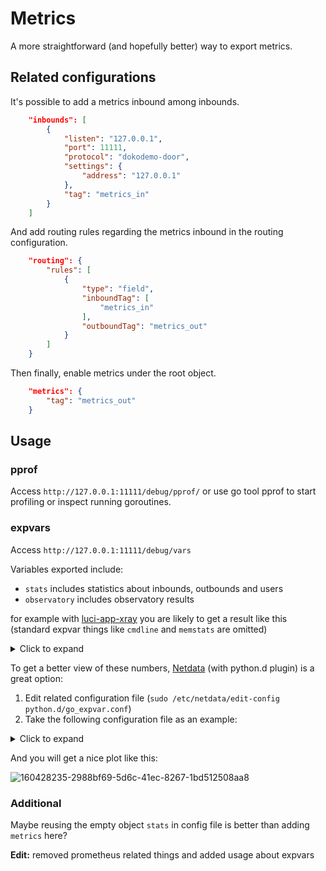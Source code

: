 # Metrics

A more straightforward (and hopefully better) way to export metrics.

## Related configurations

It's possible to add a metrics inbound among inbounds.

```json
    "inbounds": [
        {
            "listen": "127.0.0.1",
            "port": 11111,
            "protocol": "dokodemo-door",
            "settings": {
                "address": "127.0.0.1"
            },
            "tag": "metrics_in"
        }
    ]
```

And add routing rules regarding the metrics inbound in the routing configuration.

```json
    "routing": {
        "rules": [
            {
                "type": "field",
                "inboundTag": [
                    "metrics_in"
                ],
                "outboundTag": "metrics_out"
            }
        ]
    }
```

Then finally, enable metrics under the root object.

```json
    "metrics": {
        "tag": "metrics_out"
    }
```

## Usage

### pprof

Access `http://127.0.0.1:11111/debug/pprof/` or use go tool pprof to start profiling or inspect running goroutines.

### expvars

Access `http://127.0.0.1:11111/debug/vars`

Variables exported include:
* `stats` includes statistics about inbounds, outbounds and users
* `observatory` includes observatory results

for example with [luci-app-xray](https://github.com/yichya/luci-app-xray) you are likely to get a result like this (standard expvar things like `cmdline` and `memstats` are omitted)

<details><summary>Click to expand</summary><br>

```json
{
    "observatory": {
        "tcp_outbound": {
            "alive": true,
            "delay": 782,
            "outbound_tag": "tcp_outbound",
            "last_seen_time": 1648477189,
            "last_try_time": 1648477189
        },
        "udp_outbound": {
            "alive": true,
            "delay": 779,
            "outbound_tag": "udp_outbound",
            "last_seen_time": 1648477191,
            "last_try_time": 1648477191
        }
    },
    "stats": {
        "inbound": {
            "api": {
                "downlink": 0,
                "uplink": 0
            },
            "dns_server_inbound_5300": {
                "downlink": 14286,
                "uplink": 5857
            },
            "http_inbound": {
                "downlink": 74460,
                "uplink": 10231
            },
            "https_inbound": {
                "downlink": 0,
                "uplink": 0
            },
            "metrics": {
                "downlink": 6327,
                "uplink": 1347
            },
            "socks_inbound": {
                "downlink": 19925615,
                "uplink": 5512
            },
            "tproxy_tcp_inbound": {
                "downlink": 4739161,
                "uplink": 1568869
            },
            "tproxy_udp_inbound": {
                "downlink": 0,
                "uplink": 2608142
            }
        },
        "outbound": {
            "blackhole_outbound": {
                "downlink": 0,
                "uplink": 0
            },
            "direct": {
                "downlink": 97714548,
                "uplink": 3234617
            },
            "dns_server_outbound": {
                "downlink": 7116,
                "uplink": 2229
            },
            "manual_tproxy_outbound_tcp_1": {
                "downlink": 0,
                "uplink": 0
            },
            "manual_tproxy_outbound_udp_1": {
                "downlink": 0,
                "uplink": 0
            },
            "tcp_outbound": {
                "downlink": 23873238,
                "uplink": 1049595
            },
            "udp_outbound": {
                "downlink": 639282,
                "uplink": 74634
            }
        },
        "user": {}
    }
}
```
</details>

To get a better view of these numbers, [Netdata](https://github.com/netdata/netdata) (with python.d plugin) is a great option:

1. Edit related configuration file (`sudo /etc/netdata/edit-config python.d/go_expvar.conf`)
2. Take the following configuration file as an example:

<details><summary>Click to expand</summary><br>

```
xray:
  name: 'xray'
  update_every: 2
  url: 'http://127.0.0.1:11111/debug/vars'
  collect_memstats: false
  extra_charts:
     - id: 'inbounds'
       options:
         name: 'inbounds'
         title: 'Xray System Inbounds'
         units: bytes
         family: xray
         context: xray.inbounds
         chart_type: line
       lines:
         - expvar_key: stats.inbound.tproxy_tcp_inbound.downlink
           id: 'tcp.downlink'
           algorithm: incremental
           expvar_type: int
         - expvar_key: stats.inbound.tproxy_udp_inbound.downlink
           id: 'udp.downlink'
           algorithm: incremental
           expvar_type: int
         - expvar_key: stats.inbound.http_inbound.downlink
           id: 'http.downlink'
           algorithm: incremental
           expvar_type: int
         - expvar_key: stats.inbound.https_inbound.downlink
           id: 'https.downlink'
           algorithm: incremental
           expvar_type: int
         - expvar_key: stats.inbound.socks_inbound.downlink
           id: 'socks.downlink'
           algorithm: incremental
           expvar_type: int
         - expvar_key: stats.inbound.tproxy_tcp_inbound.uplink
           id: 'tcp.uplink'
           algorithm: incremental
           expvar_type: int
         - expvar_key: stats.inbound.tproxy_udp_inbound.uplink
           id: 'udp.uplink'
           algorithm: incremental
           expvar_type: int
         - expvar_key: stats.inbound.http_inbound.uplink
           id: 'http.uplink'
           algorithm: incremental
           expvar_type: int
         - expvar_key: stats.inbound.https_inbound.uplink
           id: 'https.uplink'
           algorithm: incremental
           expvar_type: int
         - expvar_key: stats.inbound.socks_inbound.uplink
           id: 'socks.uplink'
           algorithm: incremental
           expvar_type: int
     - id: 'outbounds'
       options:
         name: 'outbounds'
         title: 'Xray System Outbounds'
         units: bytes
         family: xray
         context: xray.outbounds
         chart_type: line
       lines:
         - expvar_key: stats.outbound.tcp_outbound.downlink
           id: 'tcp.downlink'
           algorithm: incremental
           expvar_type: int
         - expvar_key: stats.outbound.udp_outbound.downlink
           id: 'udp.downlink'
           algorithm: incremental
           expvar_type: int
         - expvar_key: stats.outbound.direct.downlink
           id: 'direct.downlink'
           algorithm: incremental
           expvar_type: int
         - expvar_key: stats.outbound.tcp_outbound.uplink
           id: 'tcp.uplink'
           algorithm: incremental
           expvar_type: int
         - expvar_key: stats.outbound.udp_outbound.uplink
           id: 'udp.uplink'
           algorithm: incremental
           expvar_type: int
         - expvar_key: stats.outbound.direct.uplink
           id: 'direct.uplink'
           algorithm: incremental
           expvar_type: int
     - id: 'observatory'
       options:
         name: 'observatory'
         title: 'Xray Observatory Metrics'
         units: milliseconds
         family: xray
         context: xray.observatory
         chart_type: line
       lines:
         - expvar_key: observatory.tcp_outbound.delay
           id: tcp
           expvar_type: int
         - expvar_key: observatory.udp_outbound.delay
           id: udp
           expvar_type: int
```
</details>

And you will get a nice plot like this:

![160428235-2988bf69-5d6c-41ec-8267-1bd512508aa8](https://github.com/chika0801/Xray-docs-next/assets/88967758/455e88ce-ced2-4593-a9fa-425bb293215b)

### Additional
Maybe reusing the empty object `stats` in config file is better than adding `metrics` here?

**Edit:** removed prometheus related things and added usage about expvars
